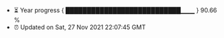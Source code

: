 - ⏳ Year progress { ███████████████████████████▁▁▁ } 90.66 %
- ⏰ Updated on Sat, 27 Nov 2021 22:07:45 GMT

